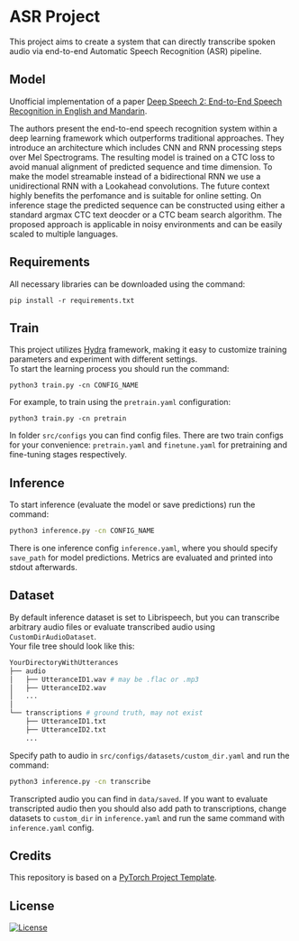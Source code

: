 # ASR Project

This project aims to create a system that can directly transcribe spoken audio via end-to-end Automatic Speech Recognition (ASR) pipeline. 

## Model 
Unofficial implementation of a paper [Deep Speech 2: End-to-End Speech Recognition in English and Mandarin](https://arxiv.org/abs/1512.02595). 

The authors present the end-to-end speech recognition system within a deep learning framework which outperforms traditional approaches. They introduce an architecture which includes CNN and RNN processing steps over Mel Spectrograms. The resulting model is trained on a CTC loss to avoid manual alignment of predicted sequence and time dimension. To make the model streamable instead of a bidirectional RNN we use a unidirectional RNN with a Lookahead convolutions. The future context highly benefits the perfomance and is suitable for online setting. On inference stage the predicted sequence can be constructed using either a standard argmax CTC text deocder or a CTC beam search algorithm. The proposed approach is applicable in noisy environments and can be easily scaled to multiple languages. 


## Requirements
All necessary libraries can be downloaded using the command:
```shell
pip install -r requirements.txt
```

## Train
This project utilizes [Hydra](https://hydra.cc) framework, making it easy to customize training parameters and experiment with different settings. \
To start the learning process you should run the command:
```shell
python3 train.py -cn CONFIG_NAME
```
For example, to train using the `pretrain.yaml` configuration:
```shell
python3 train.py -cn pretrain
```
In folder `src/configs` you can find config files. 
There are two train configs for your convenience: `pretrain.yaml` and `finetune.yaml` for pretraining and fine-tuning stages respectively.

## Inference
To start inference (evaluate the model or save predictions) run the command:
```bash
python3 inference.py -cn CONFIG_NAME
```
There is one inference config `inference.yaml`, where you should specify `save_path` for model predictions. 
Metrics are evaluated and printed into stdout afterwards. 


## Dataset
By default inference dataset is set to Librispeech, but you can transcribe arbitrary audio files or evaluate transcribed audio using `CustomDirAudioDataset`. \
Your file tree should look like this:
```bash
YourDirectoryWithUtterances
├── audio
│   ├── UtteranceID1.wav # may be .flac or .mp3
│   ├── UtteranceID2.wav
│   ...
│
└── transcriptions # ground truth, may not exist
    ├── UtteranceID1.txt
    ├── UtteranceID2.txt
    ...
```

Specify path to audio in `src/configs/datasets/custom_dir.yaml` and run the command:
```bash
python3 inference.py -cn transcribe
```
Transcripted audio you can find in `data/saved`.
If you want to evaluate transcripted audio then you should also add path to transcriptions, change datasets to `custom_dir` in `inference.yaml` and run the same command with `inference.yaml` config. 

## Credits

This repository is based on a [PyTorch Project Template](https://github.com/Blinorot/pytorch_project_template).

## License

[![License](https://img.shields.io/badge/license-MIT-blue.svg)](/LICENSE)
